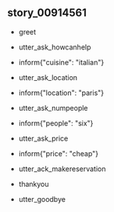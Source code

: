 ## story_00914561
* greet
 - utter_ask_howcanhelp
* inform{"cuisine": "italian"}
 - utter_ask_location
* inform{"location": "paris"}
 - utter_ask_numpeople
* inform{"people": "six"}
 - utter_ask_price
* inform{"price": "cheap"}
 - utter_ack_makereservation
* thankyou
 - utter_goodbye



